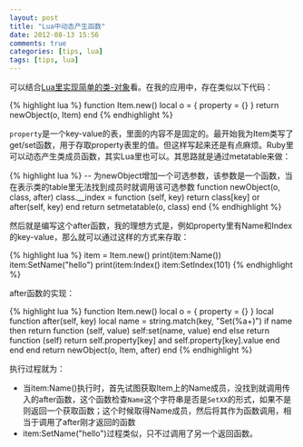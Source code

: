 ```yaml
---
layout: post
title: "Lua中动态产生函数"
date: 2012-08-13 15:56
comments: true
categories: [tips, lua]
tags: [tips, lua]
---
```


可以结合[Lua里实现简单的类-对象](http://codemacro.com/2012/08/02/simple-oo-in-lua/)看。在我的应用中，存在类似以下代码：

{% highlight lua %}
function Item.new()
    local o = {
        property = {}
    }
    return newObject(o, Item)
end
{% endhighlight %}

`property`是一个key-value的表，里面的内容不是固定的。最开始我为Item类写了get/set函数，用于存取property表里的值。但这样写起来还是有点麻烦。Ruby里可以动态产生类成员函数，其实Lua里也可以。其思路就是通过metatable来做：
<!-- more -->
{% highlight lua %}
-- 为newObject增加一个可选参数，该参数是一个函数，当在表示类的table里无法找到成员时就调用该可选参数
function newObject(o, class, after)
    class.__index = function (self, key) return class[key] or after(self, key) end
    return setmetatable(o, class)
end
{% endhighlight %}

然后就是编写这个after函数，我的理想方式是，例如property里有Name和Index的key-value，那么就可以通过这样的方式来存取：

{% highlight lua %}
item = Item.new()
print(item:Name())
item:SetName("hello")
print(item:Index()
item:SetIndex(101)
{% endhighlight %}

after函数的实现：

{% highlight lua %}
function Item.new()
    local o = {
        property = {}
    }
    local function after(self, key)
        local name = string.match(key, "Set(%a+)")
        if name then 
            return function (self, value)
                self:set(name, value)
            end
        else
            return function (self)
                return self.property[key] and self.property[key].value
            end
        end
    end
    return newObject(o, Item, after)
end
{% endhighlight %}

执行过程就为：

* 当item:Name()执行时，首先试图获取Item上的Name成员，没找到就调用传入的after函数，这个函数检查`Name`这个字符串是否是`SetXX`的形式，如果不是则返回一个获取函数；这个时候取得Name成员，然后将其作为函数调用，相当于调用了after刚才返回的函数
* item:SetName("hello")过程类似，只不过调用了另一个返回函数。


